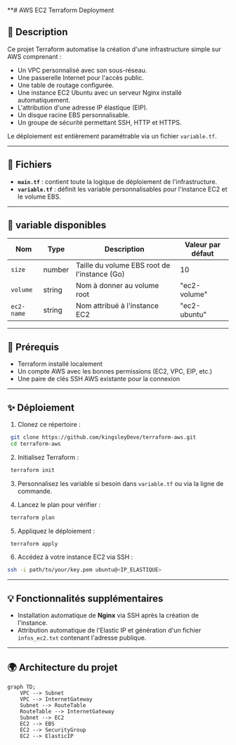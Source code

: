 **# AWS EC2 Terraform Deployment

## 🚀 Description

Ce projet Terraform automatise la création d'une infrastructure simple sur AWS comprenant :

- Un VPC personnalisé avec son sous-réseau.
- Une passerelle Internet pour l'accès public.
- Une table de routage configurée.
- Une instance EC2 Ubuntu avec un serveur Nginx installé automatiquement.
- L'attribution d'une adresse IP élastique (EIP).
- Un disque racine EBS personnalisable.
- Un groupe de sécurité permettant SSH, HTTP et HTTPS.

Le déploiement est entièrement paramétrable via un fichier `variable.tf`.

---

## 📂 Fichiers

- **`main.tf`** : contient toute la logique de déploiement de l'infrastructure.
- **`variable.tf`** : définit les variable personnalisables pour l'instance EC2 et le volume EBS.

---

## 📝 variable disponibles

| Nom         | Type    | Description                                  | Valeur par défaut |
|-------------|---------|----------------------------------------------|--------------------|
| `size`      | number  | Taille du volume EBS root de l'instance (Go) | 10                 |
| `volume`    | string  | Nom à donner au volume root                 | "ec2-volume"       |
| `ec2-name`  | string  | Nom attribué à l'instance EC2              | "ec2-ubuntu"       |

---

## 🔄 Prérequis

- Terraform installé localement
- Un compte AWS avec les bonnes permissions (EC2, VPC, EIP, etc.)
- Une paire de clés SSH AWS existante pour la connexion

---

## ✨ Déploiement

1. Clonez ce répertoire :
```bash
 git clone https://github.com/kingsleyDeve/terraform-aws.git
 cd terraform-aws
```

2. Initialisez Terraform :
```bash
 terraform init
```

3. Personnalisez les variable si besoin dans `variable.tf` ou via la ligne de commande.

4. Lancez le plan pour vérifier :
```bash
 terraform plan
```

5. Appliquez le déploiement :
```bash
 terraform apply
```

6. Accédez à votre instance EC2 via SSH :
```bash
ssh -i path/to/your/key.pem ubuntu@<IP_ELASTIQUE>
```

---

## 💡 Fonctionnalités supplémentaires

- Installation automatique de **Nginx** via SSH après la création de l'instance.
- Attribution automatique de l'Elastic IP et génération d'un fichier `infos_ec2.txt` contenant l'adresse publique.

---

## 🌍 Architecture du projet

```mermaid
graph TD;
    VPC --> Subnet
    VPC --> InternetGateway
    Subnet --> RouteTable
    RouteTable --> InternetGateway
    Subnet --> EC2
    EC2 --> EBS
    EC2 --> SecurityGroup
    EC2 --> ElasticIP
```
